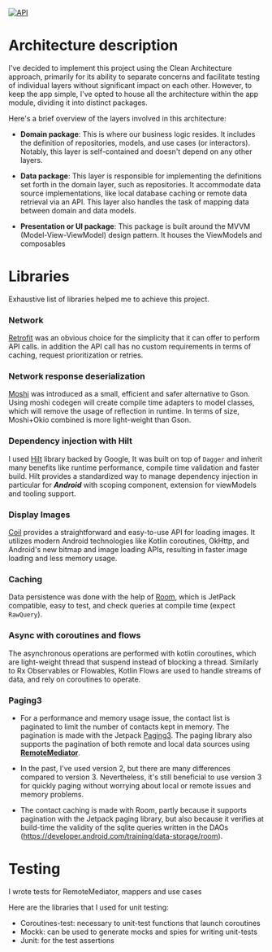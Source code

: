 <p>
  <a href="https://android-arsenal.com/api?level=26"><img alt="API" src="https://img.shields.io/badge/API-24%2B-brightgreen.svg?style=flat"/></a>
</p>

# Architecture description

I've decided to implement this project using the Clean Architecture approach, primarily for its ability to separate concerns and facilitate testing of individual layers without significant impact on each other. However, to keep the app simple, I've opted to house all the architecture within the app module, dividing it into distinct packages.

Here's a brief overview of the layers involved in this architecture:

- **Domain package**: This is where our business logic resides. It includes the definition of repositories, models, and use cases (or interactors). Notably, this layer is self-contained and doesn't depend on any other layers.

- **Data package**: This layer is responsible for implementing the definitions set forth in the domain layer, such as repositories. It accommodate data source implementations, like local database caching or remote data retrieval via an API. This layer also handles the task of mapping data between domain and data models.

- **Presentation or UI package**: This package is built around the MVVM (Model-View-ViewModel) design pattern. It houses the ViewModels and composables

# Libraries

Exhaustive list of libraries helped me to achieve this project.

### Network
[Retrofit](https://square.github.io/retrofit/) was an obvious choice for the simplicity that it can offer to perform API calls. in addition 
the API call has no custom requirements in terms of caching, request prioritization or retries.

### Network response deserialization
 [Moshi](https://github.com/square/moshi) was introduced as a small, efficient and safer alternative to Gson. Using moshi codegen will create compile time adapters to model classes, which will remove the usage of reflection in runtime. In terms of size, Moshi+Okio combined is more light-weight than Gson.

### Dependency injection with Hilt
I used [Hilt](https://developer.android.com/training/dependency-injection/hilt-android) library backed by Google, It was built on top of ```Dagger``` and inherit many benefits like runtime performance, compile time validation and faster build. Hilt provides a standardized way to manage dependency injection in particular for ***Android*** with scoping component, extension for viewModels and tooling support.

### Display Images
[Coil](https://coil-kt.github.io/coil/) provides a straightforward and easy-to-use API for loading images. It utilizes modern Android technologies like Kotlin coroutines, OkHttp, and Android's new bitmap and image loading APIs, resulting in faster image loading and less memory usage.

### Caching
Data persistence was done with the help of [Room](https://developer.android.com/jetpack/androidx/releases/room?gclsrc=ds&gclsrc=ds), which is JetPack compatible, easy to test, and check queries at compile time (expect ```RawQuery```). 

### Async with coroutines and flows
The asynchronous operations are performed with kotlin coroutines, which are light-weight thread that suspend instead of blocking a thread. Similarly to Rx Observables or Flowables, Kotlin Flows are used to handle streams of data, and rely on coroutines to operate.

### Paging3

- For a performance and memory usage issue, the contact list is paginated to limit the number of
  contacts kept in memory. The pagination is made with the Jetpack [Paging3](https://developer.android.com/topic/libraries/architecture/paging/v3-overview). The
  paging library also supports the pagination of both remote and local data sources using [**RemoteMediator**](https://developer.android.com/topic/libraries/architecture/paging/v3-network-db).

- In the past, I've used version 2, but there are many differences compared to version 3. Nevertheless, it's still beneficial to use version 3 for quickly paging without worrying about local or remote issues and memory problems.
  
- The contact caching is made with Room, partly because it supports pagination with the Jetpack paging
  library, but also because it verifies at build-time the validity of the sqlite queries written in
  the DAOs (https://developer.android.com/training/data-storage/room).


# Testing

I wrote tests for RemoteMediator, mappers and use cases

Here are the libraries that I used for unit testing:

- Coroutines-test: necessary to unit-test functions that launch coroutines
- Mockk: can be used to generate mocks and spies for writing unit-tests
- Junit: for the test assertions
